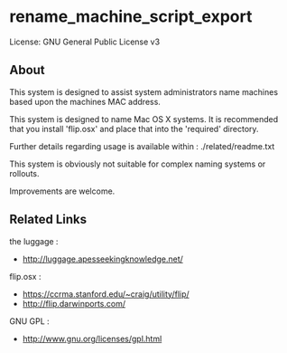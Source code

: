 # rename_machine_script_export #

License: GNU General Public License v3

About
--------

This system is designed to assist system administrators name machines
based upon the machines MAC address.

This system is designed to name Mac OS X systems. It is recommended that 
you install  'flip.osx' and place that into the 'required' directory. 

Further details regarding usage is available within : ./related/readme.txt

This system is obviously not suitable for complex naming systems or rollouts.

Improvements are welcome.

Related Links
---------  

the luggage :
  - http://luggage.apesseekingknowledge.net/

flip.osx : 
  - https://ccrma.stanford.edu/~craig/utility/flip/
  - http://flip.darwinports.com/

GNU GPL :
  - http://www.gnu.org/licenses/gpl.html

